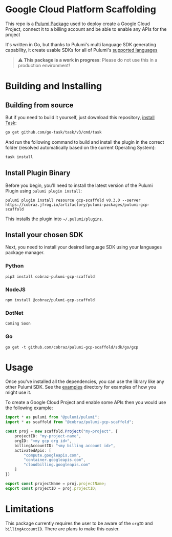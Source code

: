 # Google Cloud Platform Scaffolding

This repo is a [Pulumi Package](https://www.pulumi.com/docs/guides/pulumi-packages/) used to deploy create a Google Cloud Project,
connect it to a billing account and be able to enable any APIs for the project

It's written in Go, but thanks to Pulumi's multi language SDK generating capability, it create usable SDKs for all of Pulumi's [supported languages](https://www.pulumi.com/docs/intro/languages/)

> :warning: **This package is a work in progress**: Please do not use this in a production environment!

# Building and Installing

## Building from source

But if you need to build it yourself, just download this repository, [install](https://taskfile.dev/#/installation) [Task](https://taskfile.dev/):

```sh
go get github.com/go-task/task/v3/cmd/task
```

And run the following command to build and install the plugin in the correct folder (resolved automatically based on the current Operating System):

```sh
task install
```

## Install Plugin Binary

Before you begin, you'll need to install the latest version of the Pulumi Plugin using `pulumi plugin install`:

```
pulumi plugin install resource gcp-scaffold v0.3.0 --server https://cobraz.jfrog.io/artifactory/pulumi-packages/pulumi-gcp-scaffold
```

This installs the plugin into `~/.pulumi/plugins`.

## Install your chosen SDK

Next, you need to install your desired language SDK using your languages package manager.

### Python

```
pip3 install cobraz-pulumi-gcp-scaffold
```

### NodeJS

```
npm install @cobraz/pulumi-gcp-scaffold
```

### DotNet

```
Coming Soon
```

### Go

```
go get -t github.com/cobraz/pulumi-gcp-scaffold/sdk/go/gcp
```

# Usage

Once you've installed all the dependencies, you can use the library like any other Pulumi SDK. See the [examples](examples/) directory for examples of how you might use it.

To create a Google Cloud Project and enable some APIs then you would use the following example:

```typescript
import * as pulumi from "@pulumi/pulumi";
import * as scaffold from "@cobraz/pulumi-gcp-scaffold";

const proj = new scaffold.Project("my-project", {
    projectID: "my-project-name",
    orgID: "<my gcp org id>",
    billingAccountID: "<my billing account id>",
    activatedApis: [
        "compute.googleapis.com",
        "container.googleapis.com",
        "cloudbilling.googleapis.com"
    ]
})

export const projectName = proj.projectName;
export const projectID = proj.projectID;
```

# Limitations

This package currently requires the user to be aware of the `orgID` and `billingAccountID`. There are plans to make this easier.
